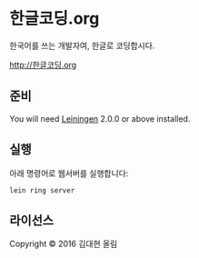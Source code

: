 # 한글코딩.org

한국어를 쓰는 개발자여, 한글로 코딩합시다.

<http://한글코딩.org>

## 준비

You will need [Leiningen][] 2.0.0 or above installed.

[leiningen]: https://github.com/technomancy/leiningen

## 실행

아래 명령어로 웹서버를 실행합니다:

    lein ring server

## 라이선스

Copyright © 2016 김대현 올림
